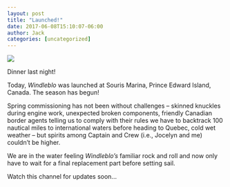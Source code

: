 ```yaml
---
layout: post
title: "Launched!"
date: 2017-06-08T15:10:07-06:00
author: Jack
categories: [uncategorized]
---
```


[![](http://windleblo.com/wp-content/uploads/2017/06/IMG_3699-1024x768.jpg)](/wp-content/uploads/2017/06/IMG_3699.jpg)

Dinner last night!

Today, _Windleblo_ was launched at Souris Marina, Prince Edward Island, Canada. The season has begun!

Spring commissioning has not been without challenges – skinned knuckles during engine work, unexpected broken components, friendly Canadian border agents telling us to comply with their rules we have to backtrack 100 nautical miles to international waters before heading to Quebec, cold wet weather – but spirits among Captain and Crew (i.e., Jocelyn and me) couldn’t be higher.

We are in the water feeling _Windleblo’s_ familiar rock and roll and now only have to wait for a final replacement part before setting sail.

Watch this channel for updates soon…